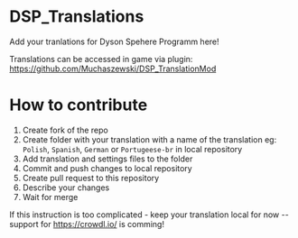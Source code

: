 # DSP_Translations

Add your tranlations for Dyson Spehere Programm here!

Translations can be accessed in game via plugin: https://github.com/Muchaszewski/DSP_TranslationMod

# How to contribute
1. Create fork of the repo
2. Create folder with your translation with a name of the translation eg: `Polish`, `Spanish`, `German` or `Portugeese-br` in local repository
3. Add translation and settings files to the folder
4. Commit and push changes to local repository
5. Create pull request to this repository
6. Describe your changes
7. Wait for merge

If this instruction is too complicated - keep your translation local for now -- support for https://crowdl.io/ is comming!

